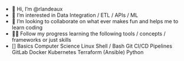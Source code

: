 - 👋 Hi, I’m @rlandeaux
- 👀 I’m interested in Data Integration / ETL / APIs / ML
- 💞️ I’m looking to collaborate on what ever makes fun and helps me to learn coding
- 👨‍🎓 Follow my progress learning the following tools / concepts / frameworks or just skills
- [] Basics Computer Science
Linux
Shell / Bash
Git
CI/CD Pipelines GitLab
Docker
Kubernetes
Terraform
(Ansible)
Python
